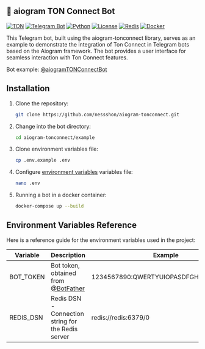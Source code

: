 ## 🤖 aiogram TON Connect Bot

[![TON](https://img.shields.io/badge/TON-grey?logo=TON&logoColor=40AEF0)](https://ton.org)
[![Telegram Bot](https://img.shields.io/badge/Bot-grey?logo=telegram)](https://core.telegram.org/bots)
[![Python](https://img.shields.io/badge/Python-3.10-blue.svg)](https://www.python.org/downloads/release/python-3100/)
[![License](https://img.shields.io/github/license/nessshon/aiogram-tonconnect)](https://github.com/nessshon/aiogram-tonconnect/blob/main/LICENSE)
[![Redis](https://img.shields.io/badge/Redis-Yes?logo=redis&color=white)](https://redis.io/)
[![Docker](https://img.shields.io/badge/Docker-blue?logo=docker&logoColor=white)](https://www.docker.com/)

This Telegram bot, built using the aiogram-tonconnect library, serves as an example to demonstrate the integration of
Ton Connect in Telegram bots based on the Aiogram framework. The bot provides a user interface for seamless interaction
with Ton Connect features.

Bot example: [@aiogramTONConnectBot](https://t.me/aiogramTONConnectBot)

## Installation

1. Clone the repository:

    ```bash
    git clone https://github.com/nessshon/aiogram-tonconnect.git
    ```

2. Change into the bot directory:

    ```bash
    cd aiogram-tonconnect/example
    ```
3. Clone environment variables file:

   ```bash
   cp .env.example .env
   ```

4. Configure [environment variables](#environment-variables-reference) variables file:

   ```bash
   nano .env
   ```

5. Running a bot in a docker container:

   ```bash
   docker-compose up --build
   ```

## Environment Variables Reference

Here is a reference guide for the environment variables used in the project:

| Variable  | Description                                                   | Example                               |
|-----------|---------------------------------------------------------------|---------------------------------------|
| BOT_TOKEN | Bot token, obtained from [@BotFather](https://t.me/BotFather) | 1234567890:QWERTYUIOPASDFGHJKLZXCVBNM | 
| REDIS_DSN | Redis DSN - Connection string for the Redis server            | redis://redis:6379/0                  |
